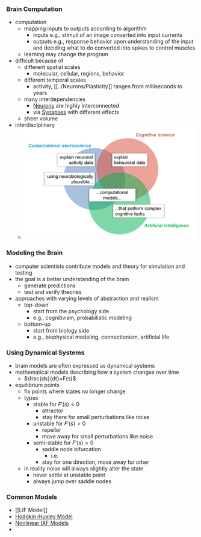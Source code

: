 ### Brain Computation
+ computation
	+ mapping inputs to outputs according to algorithm
		+ inputs e.g., stimuli of an image converted into input currents
		+ outputs e.g., response behavior upon understanding of the input and deciding what to do converted into spikes to control muscles
	+ learning may change the program
+ difficult because of
	+ different spatial scales
		+ molecular, cellular, regions, behavior
	+ different temporal scales
		+ activity, [[../Neurons/Plasticity]] ranges from milliseconds to years
	+ many interdependencies
		+ [Neurons](../Neurons/Neurons.md) are highly interconnected
		+ via [Synapses](../Neurons/Synapses.md) with different effects
	+ sheer volume	
+ interdisciplinary
	+ ![](../../../../z_images/Pasted%20image%2020250616104713.png)

### Modeling the Brain
+ computer scientists contribute models and theory for simulation and testing
+ the goal is a better understanding of the brain
	+ generate predictions
	+ test and verify theories
+ approaches with varying levels of abstraction and realism
	+ top-down
		+ start from the psychology side
		+ e.g., cognitivism, probabilistic modeling
	+ bottom-up
		+ start from biology side
		+ e.g., biophysical modeling, connectionism, artificial life

### Using Dynamical Systems
+ brain models are often expressed as dynamical systems
+ mathematical models describing how a system changes over time
	+ $\frac{ds}{dt}=F(s)$
+ equilibrium points
	+ fix points where states no longer change
	+ types
		+ stable for $F'(s)\lt0$
			+ attractor
			+ stay there for small perturbations like noise
		+ unstable for $F'(s)\gt0$
			+ repeller
			+ move away for small perturbations like noise
		+ semi-stable for $F'(s)=0$
			+ saddle node bifurcation
				+ i.e. 
			+ stay for one direction, move away for other
	+ in reality noise will always slightly alter the state
		+ never settle at unstable point
		+ always jump over saddle nodes

### Common Models
+ [[LIF Model]]
+ [Hodgkin-Huxley Model](Hodgkin-Huxley%20Model.md)
+ [Nonlinear IAF Models](Nonlinear%20IAF%20Models.md)
+ 